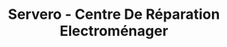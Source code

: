 ---
title: "Servero - Centre De Réparation Electroménager"
url: /saint-aunes/servero-centre-de-reparation-electromenager/
shop: électronique
---